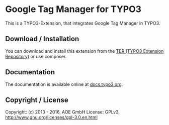 # Google Tag Manager for TYPO3

This is a TYPO3-Extension, that integrates Google Tag Manager in TYPO3.

## Download / Installation

You can download and install this extension from the [TER (TYPO3 Extension Repository)][1] or use composer.

## Documentation

The documentation is available online at [docs.typo3.org][2].

## Copyright / License

Copyright: (c) 2013 - 2016, AOE GmbH
License: GPLv3, <http://www.gnu.org/licenses/gpl-3.0.en.html>

[1]: http://typo3.org/extensions/repository/view/google_tag_manager
[2]: http://docs.typo3.org/typo3cms/extensions/google_tag_manager/
